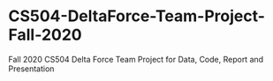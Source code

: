 # CS504-DeltaForce-Team-Project-Fall-2020
Fall 2020 CS504 Delta Force Team Project for Data, Code, Report and Presentation
